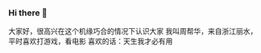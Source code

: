 ###  Hi there 👋
大家好，很高兴在这个机缘巧合的情况下认识大家
我叫周帮华，来自浙江丽水，平时喜欢打游戏，看电影
喜欢的话：天生我才必有用



<!--
**zbh12/zbh12** is a ✨ _special_ ✨ repository because its `README.md` (this file) appears on your GitHub profile.

Here are some ideas to get you started:

- 🔭 I’m currently working on ...
- 🌱 I’m currently learning ...
- 👯 I’m looking to collaborate on ...
- 🤔 I’m looking for help with ...
- 💬 Ask me about ...
- 📫 How to reach me: ...
- 😄 Pronouns: ...
- ⚡ Fun fact: ...
-->
